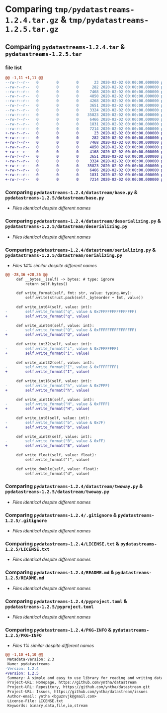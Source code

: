 # Comparing `tmp/pydatastreams-1.2.4.tar.gz` & `tmp/pydatastreams-1.2.5.tar.gz`

## Comparing `pydatastreams-1.2.4.tar` & `pydatastreams-1.2.5.tar`

### file list

```diff
@@ -1,11 +1,11 @@
--rw-r--r--   0        0        0       23 2020-02-02 00:00:00.000000 pydatastreams-1.2.4/datastream/__about__.py
--rw-r--r--   0        0        0      282 2020-02-02 00:00:00.000000 pydatastreams-1.2.4/datastream/__init__.py
--rw-r--r--   0        0        0     7468 2020-02-02 00:00:00.000000 pydatastreams-1.2.4/datastream/base.py
--rw-r--r--   0        0        0     4850 2020-02-02 00:00:00.000000 pydatastreams-1.2.4/datastream/deserializing.py
--rw-r--r--   0        0        0     4268 2020-02-02 00:00:00.000000 pydatastreams-1.2.4/datastream/serializing.py
--rw-r--r--   0        0        0     3651 2020-02-02 00:00:00.000000 pydatastreams-1.2.4/datastream/twoway.py
--rw-r--r--   0        0        0     3324 2020-02-02 00:00:00.000000 pydatastreams-1.2.4/.gitignore
--rw-r--r--   0        0        0    35823 2020-02-02 00:00:00.000000 pydatastreams-1.2.4/LICENSE.txt
--rw-r--r--   0        0        0     6466 2020-02-02 00:00:00.000000 pydatastreams-1.2.4/README.md
--rw-r--r--   0        0        0     1831 2020-02-02 00:00:00.000000 pydatastreams-1.2.4/pyproject.toml
--rw-r--r--   0        0        0     7214 2020-02-02 00:00:00.000000 pydatastreams-1.2.4/PKG-INFO
+-rw-r--r--   0        0        0       23 2020-02-02 00:00:00.000000 pydatastreams-1.2.5/datastream/__about__.py
+-rw-r--r--   0        0        0      282 2020-02-02 00:00:00.000000 pydatastreams-1.2.5/datastream/__init__.py
+-rw-r--r--   0        0        0     7468 2020-02-02 00:00:00.000000 pydatastreams-1.2.5/datastream/base.py
+-rw-r--r--   0        0        0     4850 2020-02-02 00:00:00.000000 pydatastreams-1.2.5/datastream/deserializing.py
+-rw-r--r--   0        0        0     4168 2020-02-02 00:00:00.000000 pydatastreams-1.2.5/datastream/serializing.py
+-rw-r--r--   0        0        0     3651 2020-02-02 00:00:00.000000 pydatastreams-1.2.5/datastream/twoway.py
+-rw-r--r--   0        0        0     3324 2020-02-02 00:00:00.000000 pydatastreams-1.2.5/.gitignore
+-rw-r--r--   0        0        0    35823 2020-02-02 00:00:00.000000 pydatastreams-1.2.5/LICENSE.txt
+-rw-r--r--   0        0        0     6466 2020-02-02 00:00:00.000000 pydatastreams-1.2.5/README.md
+-rw-r--r--   0        0        0     1831 2020-02-02 00:00:00.000000 pydatastreams-1.2.5/pyproject.toml
+-rw-r--r--   0        0        0     7214 2020-02-02 00:00:00.000000 pydatastreams-1.2.5/PKG-INFO
```

### Comparing `pydatastreams-1.2.4/datastream/base.py` & `pydatastreams-1.2.5/datastream/base.py`

 * *Files identical despite different names*

### Comparing `pydatastreams-1.2.4/datastream/deserializing.py` & `pydatastreams-1.2.5/datastream/deserializing.py`

 * *Files identical despite different names*

### Comparing `pydatastreams-1.2.4/datastream/serializing.py` & `pydatastreams-1.2.5/datastream/serializing.py`

 * *Files 14% similar despite different names*

```diff
@@ -28,36 +28,36 @@
     def __bytes__(self) -> bytes: # type: ignore
         return self.bytes()
 
     def write_format(self, fmt: str, value: typing.Any):
         self.write(struct.pack(self._byteorder + fmt, value))
 
     def write_int64(self, value: int):
-        self.write_format("q", value & 0x7FFFFFFFFFFFFFFF)
+        self.write_format("q", value)
 
     def write_uint64(self, value: int):
-        self.write_format("Q", value & 0xFFFFFFFFFFFFFFFF)
+        self.write_format("Q", value)
 
     def write_int32(self, value: int):
-        self.write_format("i", value & 0x7FFFFFFF)
+        self.write_format("i", value)
 
     def write_uint32(self, value: int):
-        self.write_format("I", value & 0xFFFFFFFF)
+        self.write_format("I", value)
 
     def write_int16(self, value: int):
-        self.write_format("h", value & 0x7FFF)
+        self.write_format("h", value)
 
     def write_uint16(self, value: int):
-        self.write_format("H", value & 0xFFFF)
+        self.write_format("H", value)
 
     def write_int8(self, value: int):
-        self.write_format("b", value & 0x7F)
+        self.write_format("b", value)
 
     def write_uint8(self, value: int):
-        self.write_format("B", value & 0xFF)
+        self.write_format("B", value)
 
     def write_float(self, value: float):
         self.write_format("f", value)
 
     def write_double(self, value: float):
         self.write_format("d", value)
```

### Comparing `pydatastreams-1.2.4/datastream/twoway.py` & `pydatastreams-1.2.5/datastream/twoway.py`

 * *Files identical despite different names*

### Comparing `pydatastreams-1.2.4/.gitignore` & `pydatastreams-1.2.5/.gitignore`

 * *Files identical despite different names*

### Comparing `pydatastreams-1.2.4/LICENSE.txt` & `pydatastreams-1.2.5/LICENSE.txt`

 * *Files identical despite different names*

### Comparing `pydatastreams-1.2.4/README.md` & `pydatastreams-1.2.5/README.md`

 * *Files identical despite different names*

### Comparing `pydatastreams-1.2.4/pyproject.toml` & `pydatastreams-1.2.5/pyproject.toml`

 * *Files identical despite different names*

### Comparing `pydatastreams-1.2.4/PKG-INFO` & `pydatastreams-1.2.5/PKG-INFO`

 * *Files 1% similar despite different names*

```diff
@@ -1,10 +1,10 @@
 Metadata-Version: 2.3
 Name: pydatastreams
-Version: 1.2.4
+Version: 1.2.5
 Summary: A simple and easy to use library for reading and writing data streams.
 Project-URL: Homepage, https://github.com/yntha/datastream
 Project-URL: Repository, https://github.com/yntha/datastream.git
 Project-URL: Issues, https://github.com/yntha/datastream/issues
 Author-email: yntha <bguznvjk@gmail.com>
 License-File: LICENSE.txt
 Keywords: binary,data,file,io,stream
```

